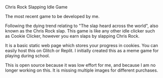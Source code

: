 Chris Rock Slapping Idle Game
 
 The most recent game to be developed by me.
 
Following the dying trend relating to "The slap heard across the world", also known as the Chris Rock slap. This game is like any other idle clicker such as Cookie Clicker, however you earn slaps by slapping Chris Rock.

It is a basic static web page which stores your progress in cookies. You can easily host this on Glitch or Replit.
I initially created this as a meme game for playing during school.
 
 This is open source because it was low effort for me, and because I am no longer working on this. It is missing multiple images for different purchases.
